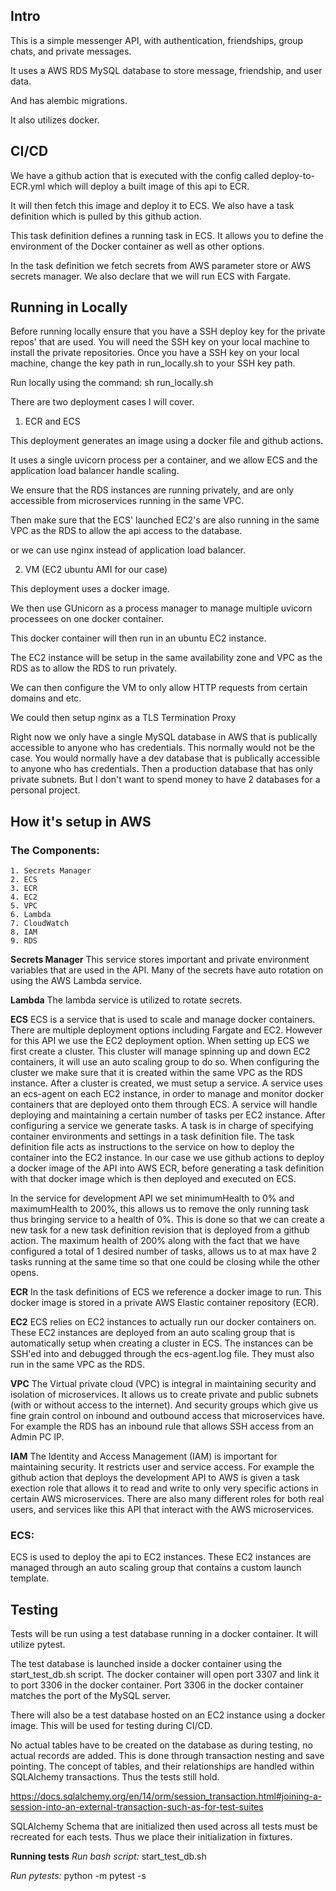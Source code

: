 ## Intro

This is a simple messenger API, with authentication, friendships, group chats, and private messages.

It uses a AWS RDS MySQL database to store message, friendship, and user data.

And has alembic migrations.

It also utilizes docker.

## CI/CD

We have a github action that is executed with the config called deploy-to-ECR.yml which will deploy a built image of this api to ECR.

It will then fetch this image and deploy it to ECS.
We also have a task definition which is pulled by this github action.

This task definition defines a running task in ECS. It allows you to define the environment of the Docker container as well as other options.

In the task definition we fetch secrets from AWS parameter store or AWS secrets manager. We also declare that we will run ECS with Fargate.

## Running in Locally

Before running locally ensure that you have a SSH deploy key for the private repos' that are used.
You will need the SSH key on your local machine to install the private repositories.
Once you have a SSH key on your local machine, change the key path
in run_locally.sh to your SSH key path.

Run locally using the command:
sh run_locally.sh

There are two deployment cases I will cover.

1. ECR and ECS

This deployment generates an image using a docker file and github actions.

It uses a single uvicorn process per a container, and we allow ECS and the application load balancer handle scaling.

We ensure that the RDS instances are running privately, and are only accessible from microservices running in the same VPC.

Then make sure that the ECS' launched EC2's are also running in the same VPC as the RDS to allow the api access to the database.

or we can use nginx instead of application load balancer.

2. VM (EC2 ubuntu AMI for our case)

This deployment uses a docker image.

We then use GUnicorn as a process manager to manage multiple uvicorn processees on one docker container.

This docker container will then run in an ubuntu EC2 instance.

The EC2 instance will be setup in the same availability zone and VPC as the RDS as to allow the RDS to run privately.

We can then configure the VM to only allow HTTP requests from certain domains and etc.

We could then setup nginx as a TLS Termination Proxy

Right now we only have a single MySQL database in AWS that is publically accessible to anyone who has credentials.
This normally would not be the case.
You would normally have a dev database that is publically accessible to anyone who has credentials.
Then a production database that has only private subnets.
But I don't want to spend money to have 2 databases for a personal project.

## How it's setup in AWS
### The Components:
    1. Secrets Manager
    2. ECS
    3. ECR
    4. EC2
    5. VPC
    6. Lambda
    7. CloudWatch
    8. IAM
    9. RDS

**Secrets Manager**
This service stores important and private environment variables that are used in the API. Many of the secrets have auto rotation on using the AWS Lambda service.

**Lambda**
The lambda service is utilized to rotate secrets.

**ECS**
ECS is a service that is used to scale and manage docker containers. There are multiple deployment options including Fargate and EC2. However for this API we use the EC2 deployment option. When setting up ECS we first create a cluster. This cluster will manage spinning up and down EC2 containers, it will use an auto scaling group to do so. When configuring the cluster we make sure that it is created within the same VPC as the RDS instance. After a cluster is created, we must setup a service. A service uses an ecs-agent on each EC2 instance, in order to manage and monitor docker containers that are deployed onto them through ECS. A service will handle deploying and maintaining a certain number of tasks per EC2 instance. After configuring a service we generate tasks. A task is in charge of specifying container environments and settings in a task definition file. The task definition file acts as instructions to the service on how to deploy the container into the EC2 instance. In our case we use github actions to deploy a docker image of the API into AWS ECR, before generating a task definition with that docker image which is then deployed and executed on ECS.

In the service for development API we set minimumHealth to 0% and maximumHealth to 200%, this allows us to remove the only running task thus bringing service to a health of 0%. This is done so that we can create a new task for a new task definition revision that is deployed from a github action. The maximum health of 200% along with the fact that we have configured a total of 1 desired number of tasks, allows us to at max have 2 tasks running at the same time so that one could be closing while the other opens.

**ECR**
In the task definitions of ECS we reference a docker image to run. This docker image is stored in a private AWS Elastic container repository (ECR).

**EC2**
ECS relies on EC2 instances to actually run our docker containers on. These EC2 instances are deployed from an auto scaling group that is automatically setup when creating a cluster in ECS. The instances can be SSH'ed into and debugged through the ecs-agent.log file. They must also run in the same VPC as the RDS.

**VPC**
The Virtual private cloud (VPC) is integral in maintaining security and isolation of microservices. It allows us to create private and public subnets (with or without access to the internet). And security groups which give us fine grain control on inbound and outbound access that microservices have. For example the RDS has an inbound rule that allows SSH access from an Admin PC IP.

**IAM**
The Identity and Access Management (IAM) is important for maintaining security. It restricts user and service access. For example the github action that deploys the development API to AWS is given a task exection role that allows it to read and write to only very specific actions in certain AWS microservices. There are also many different roles for both real users, and services like this API that interact with the AWS microservices.

### ECS:
ECS is used to deploy the api to EC2 instances. These EC2 instances are managed through an auto scaling group that contains a custom launch template.

## Testing

Tests will be run using a test database running in a docker container. It will utilize pytest.

The test database is launched inside a docker container using the start_test_db.sh script.
The docker container will open port 3307 and link it to port 3306 in the docker container.
Port 3306 in the docker container matches the port of the MySQL server.

There will also be a test database hosted on an EC2 instance using a docker image.
This will be used for testing during CI/CD.

No actual tables have to be created on the database as during testing, no actual records are added.
This is done through transaction nesting and save pointing.
The concept of tables, and their relationships are handled within SQLAlchemy transactions. Thus the tests still hold.

https://docs.sqlalchemy.org/en/14/orm/session_transaction.html#joining-a-session-into-an-external-transaction-such-as-for-test-suites

SQLAlchemy Schema that are initialized then used across all tests must be recreated for each tests. Thus we place their initialization in fixtures.

**Running tests**
_Run bash script:_
start_test_db.sh

_Run pytests:_
python -m pytest -s


